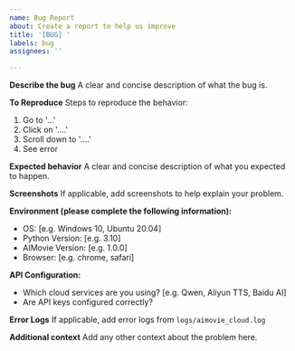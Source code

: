 ```yaml
---
name: Bug Report
about: Create a report to help us improve
title: '[BUG] '
labels: bug
assignees: ''

---
```


**Describe the bug**
A clear and concise description of what the bug is.

**To Reproduce**
Steps to reproduce the behavior:
1. Go to '...'
2. Click on '....'
3. Scroll down to '....'
4. See error

**Expected behavior**
A clear and concise description of what you expected to happen.

**Screenshots**
If applicable, add screenshots to help explain your problem.

**Environment (please complete the following information):**
 - OS: [e.g. Windows 10, Ubuntu 20.04]
 - Python Version: [e.g. 3.10]
 - AIMovie Version: [e.g. 1.0.0]
 - Browser: [e.g. chrome, safari]

**API Configuration:**
 - Which cloud services are you using? [e.g. Qwen, Aliyun TTS, Baidu AI]
 - Are API keys configured correctly?

**Error Logs**
If applicable, add error logs from `logs/aimovie_cloud.log`

**Additional context**
Add any other context about the problem here. 